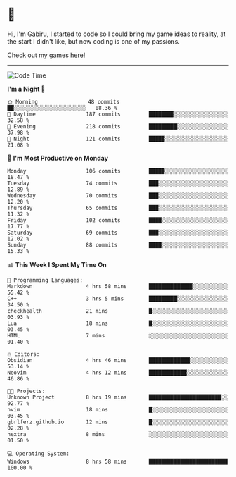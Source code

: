 # 🐀

Hi, I'm Gabiru, I started to code so I could bring my game ideas to reality, at the start I didn't like, but now coding is one of my passions.

Check out my games [here](https://gabiru.art/projetos/)!

---

<!--START_SECTION:waka-->
![Code Time](http://img.shields.io/badge/Code%20Time-325%20hrs%2042%20mins-blue)

**I'm a Night 🦉** 

```text
🌞 Morning                48 commits          ██░░░░░░░░░░░░░░░░░░░░░░░   08.36 % 
🌆 Daytime                187 commits         ████████░░░░░░░░░░░░░░░░░   32.58 % 
🌃 Evening                218 commits         █████████░░░░░░░░░░░░░░░░   37.98 % 
🌙 Night                  121 commits         █████░░░░░░░░░░░░░░░░░░░░   21.08 % 
```
📅 **I'm Most Productive on Monday** 

```text
Monday                   106 commits         █████░░░░░░░░░░░░░░░░░░░░   18.47 % 
Tuesday                  74 commits          ███░░░░░░░░░░░░░░░░░░░░░░   12.89 % 
Wednesday                70 commits          ███░░░░░░░░░░░░░░░░░░░░░░   12.20 % 
Thursday                 65 commits          ███░░░░░░░░░░░░░░░░░░░░░░   11.32 % 
Friday                   102 commits         ████░░░░░░░░░░░░░░░░░░░░░   17.77 % 
Saturday                 69 commits          ███░░░░░░░░░░░░░░░░░░░░░░   12.02 % 
Sunday                   88 commits          ████░░░░░░░░░░░░░░░░░░░░░   15.33 % 
```


📊 **This Week I Spent My Time On** 

```text
💬 Programming Languages: 
Markdown                 4 hrs 58 mins       ██████████████░░░░░░░░░░░   55.42 % 
C++                      3 hrs 5 mins        █████████░░░░░░░░░░░░░░░░   34.50 % 
checkhealth              21 mins             █░░░░░░░░░░░░░░░░░░░░░░░░   03.93 % 
Lua                      18 mins             █░░░░░░░░░░░░░░░░░░░░░░░░   03.45 % 
HTML                     7 mins              ░░░░░░░░░░░░░░░░░░░░░░░░░   01.40 % 

🔥 Editors: 
Obsidian                 4 hrs 46 mins       █████████████░░░░░░░░░░░░   53.14 % 
Neovim                   4 hrs 12 mins       ████████████░░░░░░░░░░░░░   46.86 % 

🐱‍💻 Projects: 
Unknown Project          8 hrs 19 mins       ███████████████████████░░   92.77 % 
nvim                     18 mins             █░░░░░░░░░░░░░░░░░░░░░░░░   03.45 % 
gbrlferz.github.io       12 mins             █░░░░░░░░░░░░░░░░░░░░░░░░   02.28 % 
hextra                   8 mins              ░░░░░░░░░░░░░░░░░░░░░░░░░   01.50 % 

💻 Operating System: 
Windows                  8 hrs 58 mins       █████████████████████████   100.00 % 
```


<!--END_SECTION:waka-->
